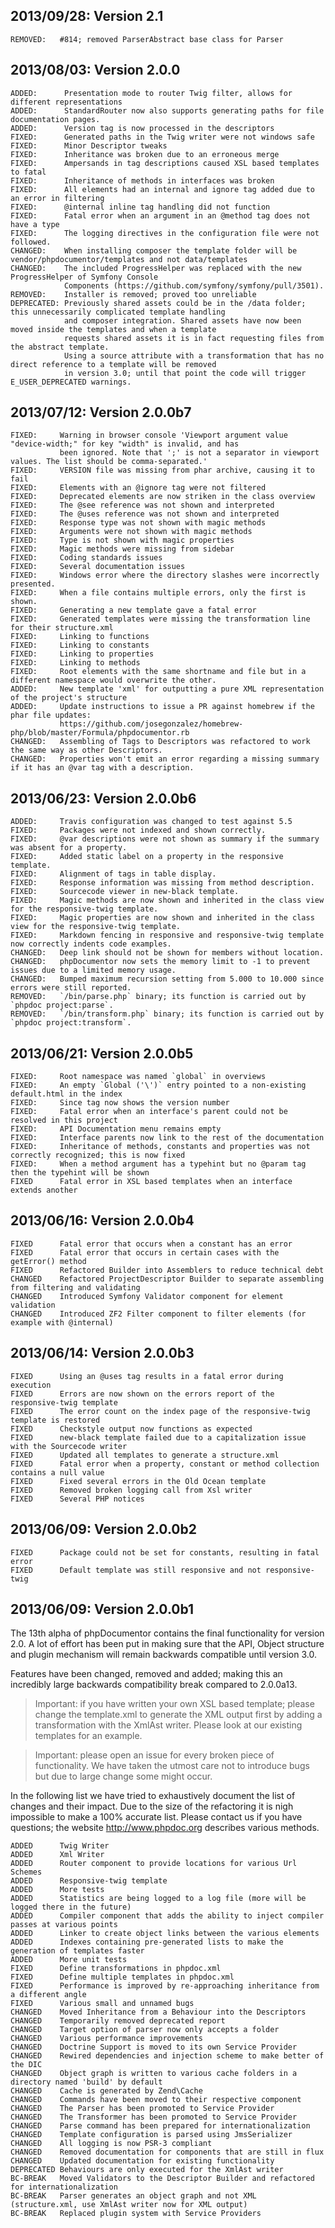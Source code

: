 2013/09/28: Version 2.1
-----------------------

```
REMOVED:   #814; removed ParserAbstract base class for Parser
```

2013/08/03: Version 2.0.0
-------------------------

```
ADDED:      Presentation mode to router Twig filter, allows for different representations
ADDED:      StandardRouter now also supports generating paths for file documentation pages.
ADDED:      Version tag is now processed in the descriptors
FIXED:      Generated paths in the Twig writer were not windows safe
FIXED:      Minor Descriptor tweaks
FIXED:      Inheritance was broken due to an erroneous merge
FIXED:      Ampersands in tag descriptions caused XSL based templates to fatal
FIXED:      Inheritance of methods in interfaces was broken
FIXED:      All elements had an internal and ignore tag added due to an error in filtering
FIXED:      @internal inline tag handling did not function
FIXED:      Fatal error when an argument in an @method tag does not have a type
FIXED:      The logging directives in the configuration file were not followed.
CHANGED:    When installing composer the template folder will be vendor/phpdocumentor/templates and not data/templates
CHANGED:    The included ProgressHelper was replaced with the new ProgressHelper of Symfony Console
            Components (https://github.com/symfony/symfony/pull/3501).
REMOVED:    Installer is removed; proved too unreliable
DEPRECATED: Previously shared assets could be in the /data folder; this unnecessarily complicated template handling
            and composer integration. Shared assets have now been moved inside the templates and when a template
            requests shared assets it is in fact requesting files from the abstract template.
            Using a source attribute with a transformation that has no direct reference to a template will be removed
            in version 3.0; until that point the code will trigger E_USER_DEPRECATED warnings.
```

2013/07/12: Version 2.0.0b7
---------------------------

```
FIXED:     Warning in browser console 'Viewport argument value "device-width;" for key "width" is invalid, and has
           been ignored. Note that ';' is not a separator in viewport values. The list should be comma-separated.'
FIXED:     VERSION file was missing from phar archive, causing it to fail
FIXED:     Elements with an @ignore tag were not filtered
FIXED:     Deprecated elements are now striken in the class overview
FIXED:     The @see reference was not shown and interpreted
FIXED:     The @uses reference was not shown and interpreted
FIXED:     Response type was not shown with magic methods
FIXED:     Arguments were not shown with magic methods
FIXED:     Type is not shown with magic properties
FIXED:     Magic methods were missing from sidebar
FIXED:     Coding standards issues
FIXED:     Several documentation issues
FIXED:     Windows error where the directory slashes were incorrectly presented.
FIXED:     When a file contains multiple errors, only the first is shown.
FIXED:     Generating a new template gave a fatal error
FIXED:     Generated templates were missing the transformation line for their structure.xml
FIXED:     Linking to functions
FIXED:     Linking to constants
FIXED:     Linking to properties
FIXED:     Linking to methods
FIXED:     Root elements with the same shortname and file but in a different namespace would overwrite the other.
ADDED:     New template 'xml' for outputting a pure XML representation of the project's structure
ADDED:     Update instructions to issue a PR against homebrew if the phar file updates:
           https://github.com/josegonzalez/homebrew-php/blob/master/Formula/phpdocumentor.rb
CHANGED:   Assembling of Tags to Descriptors was refactored to work the same way as other Descriptors.
CHANGED:   Properties won't emit an error regarding a missing summary if it has an @var tag with a description.
```

2013/06/23: Version 2.0.0b6
---------------------------

```
ADDED:     Travis configuration was changed to test against 5.5
FIXED:     Packages were not indexed and shown correctly.
FIXED:     @var descriptions were not shown as summary if the summary was absent for a property.
FIXED:     Added static label on a property in the responsive template.
FIXED:     Alignment of tags in table display.
FIXED:     Response information was missing from method description.
FIXED:     Sourcecode viewer in new-black template.
FIXED:     Magic methods are now shown and inherited in the class view for the responsive-twig template.
FIXED:     Magic properties are now shown and inherited in the class view for the responsive-twig template.
FIXED:     Markdown fencing in responsive and responsive-twig template now correctly indents code examples.
CHANGED:   Deep link should not be shown for members without location.
CHANGED:   phpDocumentor now sets the memory limit to -1 to prevent issues due to a limited memory usage.
CHANGED:   Bumped maximum recursion setting from 5.000 to 10.000 since errors were still reported.
REMOVED:   `/bin/parse.php` binary; its function is carried out by `phpdoc project:parse`.
REMOVED:   `/bin/transform.php` binary; its function is carried out by `phpdoc project:transform`.
```

2013/06/21: Version 2.0.0b5
---------------------------

```
FIXED:     Root namespace was named `global` in overviews
FIXED:     An empty `Global ('\')` entry pointed to a non-existing default.html in the index
FIXED:     Since tag now shows the version number
FIXED:     Fatal error when an interface's parent could not be resolved in this project
FIXED:     API Documentation menu remains empty
FIXED:     Interface parents now link to the rest of the documentation
FIXED:     Inheritance of methods, constants and properties was not correctly recognized; this is now fixed
FIXED:     When a method argument has a typehint but no @param tag then the typehint will be shown
FIXED      Fatal error in XSL based templates when an interface extends another
```

2013/06/16: Version 2.0.0b4
---------------------------

```
FIXED      Fatal error that occurs when a constant has an error
FIXED      Fatal error that occurs in certain cases with the getError() method
FIXED      Refactored Builder into Assemblers to reduce technical debt
CHANGED    Refactored ProjectDescriptor Builder to separate assembling from filtering and validating
CHANGED    Introduced Symfony Validator component for element validation
CHANGED    Introduced ZF2 Filter component to filter elements (for example with @internal)
```

2013/06/14: Version 2.0.0b3
---------------------------

```
FIXED      Using an @uses tag results in a fatal error during execution
FIXED      Errors are now shown on the errors report of the responsive-twig template
FIXED      The error count on the index page of the responsive-twig template is restored
FIXED      Checkstyle output now functions as expected
FIXED      new-black template failed due to a capitalization issue with the Sourcecode writer
FIXED      Updated all templates to generate a structure.xml
FIXED      Fatal error when a property, constant or method collection contains a null value
FIXED      Fixed several errors in the Old Ocean template
FIXED      Removed broken logging call from Xsl writer
FIXED      Several PHP notices
```

2013/06/09: Version 2.0.0b2
---------------------------

```
FIXED      Package could not be set for constants, resulting in fatal error
FIXED      Default template was still responsive and not responsive-twig
```

2013/06/09: Version 2.0.0b1
---------------------------

The 13th alpha of phpDocumentor contains the final functionality for version 2.0.
A lot of effort has been put in making sure that the API, Object structure and plugin mechanism will remain
backwards compatible until version 3.0.

Features have been changed, removed and added; making this an incredibly large backwards compatibility break compared
to 2.0.0a13.

> Important: if you have written your own XSL based template; please change the template.xml to generate the XML output
> first by adding a transformation with the XmlAst writer. Please look at our existing templates for an example.

> Important: please open an issue for every broken piece of functionality. We have taken the utmost care not to
> introduce bugs but due to large change some might occur.

In the following list we have tried to exhaustively document the list of changes and their impact. Due to the size of
the refactoring it is nigh impossible to make a 100% accurate list. Please contact us if you have questions; the website
http://www.phpdoc.org describes various methods.

```
ADDED      Twig Writer
ADDED      Xml Writer
ADDED      Router component to provide locations for various Url Schemes
ADDED      Responsive-twig template
ADDED      More tests
ADDED      Statistics are being logged to a log file (more will be logged there in the future)
ADDED      Compiler component that adds the ability to inject compiler passes at various points
ADDED      Linker to create object links between the various elements
ADDED      Indexes containing pre-generated lists to make the generation of templates faster
ADDED      More unit tests
FIXED      Define transformations in phpdoc.xml
FIXED      Define multiple templates in phpdoc.xml
FIXED      Performance is improved by re-approaching inheritance from a different angle
FIXED      Various small and unnamed bugs
CHANGED    Moved Inheritance from a Behaviour into the Descriptors
CHANGED    Temporarily removed deprecated report
CHANGED    Target option of parser now only accepts a folder
CHANGED    Various performance improvements
CHANGED    Doctrine Support is moved to its own Service Provider
CHANGED    Rewired dependencies and injection scheme to make better of the DIC
CHANGED    Object graph is written to various cache folders in a directory named 'build' by default
CHANGED    Cache is generated by Zend\Cache
CHANGED    Commands have been moved to their respective component
CHANGED    The Parser has been promoted to Service Provider
CHANGED    The Transformer has been promoted to Service Provider
CHANGED    Parse command has been prepared for internationalization
CHANGED    Template configuration is parsed using JmsSerializer
CHANGED    All logging is now PSR-3 compliant
CHANGED    Removed documentation for components that are still in flux
CHANGED    Updated documentation for existing functionality
DEPRECATED Behaviours are only executed for the XmlAst writer
BC-BREAK   Moved Validators to the Descriptor Builder and refactored for internationalization
BC-BREAK   Parser generates an object graph and not XML (structure.xml, use XmlAst writer now for XML output)
BC-BREAK   Replaced plugin system with Service Providers
```
